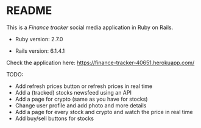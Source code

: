 # README

This is a *Finance tracker* social media application in Ruby on Rails.

* Ruby version: 2.7.0

* Rails version: 6.1.4.1

Check the application here: https://finance-tracker-40651.herokuapp.com/

TODO:

* Add refresh prices button or refresh prices in real time
* Add a (tracked) stocks newsfeed using an API
* Add a page for crypto (same as you have for stocks)
* Change user profile and add photo and more details
* Add a page for every stock and crypto and watch the price in real time
* Add buy/sell buttons for stocks